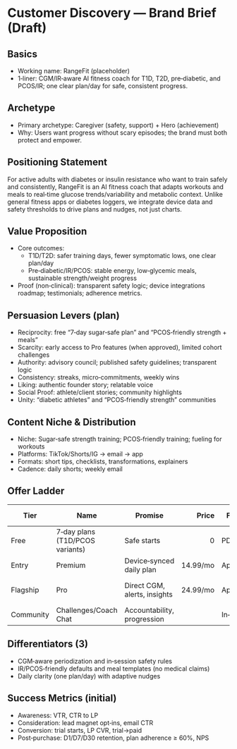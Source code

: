 # Customer Discovery — Brand Brief (Draft)

## Basics
- Working name: RangeFit (placeholder)
- 1‑liner: CGM/IR‑aware AI fitness coach for T1D, T2D, pre‑diabetic, and PCOS/IR; one clear plan/day for safe, consistent progress.

## Archetype
- Primary archetype: Caregiver (safety, support) + Hero (achievement)
- Why: Users want progress without scary episodes; the brand must both protect and empower.

## Positioning Statement
For active adults with diabetes or insulin resistance who want to train safely and consistently, RangeFit is an AI fitness coach that adapts workouts and meals to real‑time glucose trends/variability and metabolic context. Unlike general fitness apps or diabetes loggers, we integrate device data and safety thresholds to drive plans and nudges, not just charts.

## Value Proposition
- Core outcomes:
  - T1D/T2D: safer training days, fewer symptomatic lows, one clear plan/day
  - Pre‑diabetic/IR/PCOS: stable energy, low‑glycemic meals, sustainable strength/weight progress
- Proof (non‑clinical): transparent safety logic; device integrations roadmap; testimonials; adherence metrics.

## Persuasion Levers (plan)
- Reciprocity: free “7‑day sugar‑safe plan” and “PCOS‑friendly strength + meals”
- Scarcity: early access to Pro features (when approved), limited cohort challenges
- Authority: advisory council; published safety guidelines; transparent logic
- Consistency: streaks, micro‑commitments, weekly wins
- Liking: authentic founder story; relatable voice
- Social Proof: athlete/client stories; community highlights
- Unity: “diabetic athletes” and “PCOS‑friendly strength” communities

## Content Niche & Distribution
- Niche: Sugar‑safe strength training; PCOS‑friendly training; fueling for workouts
- Platforms: TikTok/Shorts/IG → email → app
- Formats: short tips, checklists, transformations, explainers
- Cadence: daily shorts; weekly email

## Offer Ladder
| Tier | Name | Promise | Price | Format | Risk Reversal | CTA |
|---|---|---|---:|---|---|---|
| Free | 7‑day plans (T1D/PCOS variants) | Safe starts | 0 | PDF/email | No CC | Get plan |
| Entry | Premium | Device‑synced daily plan | 14.99/mo | App | 14‑day trial | Start trial |
| Flagship | Pro | Direct CGM, alerts, insights | 24.99/mo | App | Early access slots | Join Pro |
| Community | Challenges/Coach Chat | Accountability, progression |  | In‑app | Satisfaction pledge | Join |

## Differentiators (3)
- CGM‑aware periodization and in‑session safety rules
- IR/PCOS‑friendly defaults and meal templates (no medical claims)
- Daily clarity (one plan/day) with adaptive nudges

## Success Metrics (initial)
- Awareness: VTR, CTR to LP
- Consideration: lead magnet opt‑ins, email CTR
- Conversion: trial starts, LP CVR, trial→paid
- Post‑purchase: D1/D7/D30 retention, plan adherence ≥ 60%, NPS

